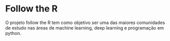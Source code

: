 <h1>Follow the R</h1>

<p>O projeto follow the R tem como objetivo ser uma das maiores comunidades de estudo nas áreas de machine learning, deep learning e programação em python.</p>
